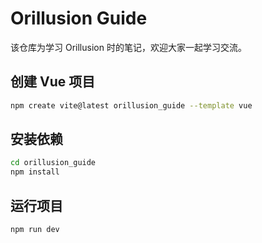 # Orillusion Guide
该仓库为学习 Orillusion 时的笔记，欢迎大家一起学习交流。

## 创建 Vue 项目
```bash
npm create vite@latest orillusion_guide --template vue
```

## 安装依赖
```bash
cd orillusion_guide
npm install
```

## 运行项目
```bash
npm run dev
```